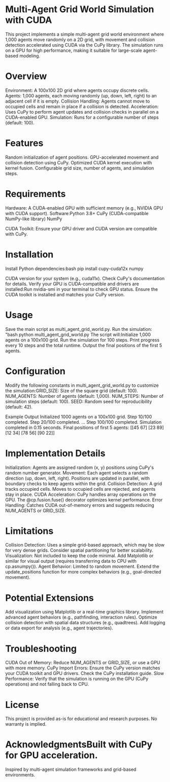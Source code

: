 # Multi-Agent Grid World Simulation with CUDA

This project implements a simple multi-agent grid world environment where 1,000 agents move randomly on a 2D grid, with movement and collision detection accelerated using CUDA via the CuPy library. The simulation runs on a GPU for high performance, making it suitable for large-scale agent-based modeling.

# Overview

Environment: A 100x100 2D grid where agents occupy discrete cells.
Agents: 1,000 agents, each moving randomly (up, down, left, right) to an adjacent cell if it is empty.
Collision Handling: Agents cannot move to occupied cells and remain in place if a collision is detected.
Acceleration: Uses CuPy to perform agent updates and collision checks in parallel on a CUDA-enabled GPU.
Simulation: Runs for a configurable number of steps (default: 100).

# Features

Random initialization of agent positions.
GPU-accelerated movement and collision detection using CuPy.
Optimized CUDA kernel execution with kernel fusion.
Configurable grid size, number of agents, and simulation steps.
# Requirements

Hardware: A CUDA-enabled GPU with sufficient memory (e.g., NVIDIA GPU with CUDA support).
Software:Python 3.8+
CuPy (CUDA-compatible NumPy-like library)
NumPy

CUDA Toolkit: Ensure your GPU driver and CUDA version are compatible with CuPy.


# Installation
Install Python dependencies:bash
pip install cupy-cuda12x numpy

CUDA version for your system (e.g., cuda11x). Check CuPy's documentation for details.
Verify your GPU is CUDA-compatible and drivers are installed:Run nvidia-smi in your terminal to check GPU status.
Ensure the CUDA toolkit is installed and matches your CuPy version.

# Usage
Save the main script as multi_agent_grid_world.py.
Run the simulation:
"bash
python multi_agent_grid_world.py
The script will:Initialize 1,000 agents on a 100x100 grid.
Run the simulation for 100 steps.
Print progress every 10 steps and the total runtime.
Output the final positions of the first 5 agents.

# Configuration

Modify the following constants in multi_agent_grid_world.py to customize the simulation:GRID_SIZE: Size of the square grid (default: 100).
NUM_AGENTS: Number of agents (default: 1,000).
NUM_STEPS: Number of simulation steps (default: 100).
SEED: Random seed for reproducibility (default: 42).


Example Output
Initialized 1000 agents on a 100x100 grid.
Step 10/100 completed.
Step 20/100 completed.
...
Step 100/100 completed.
Simulation completed in 0.15 seconds.
Final positions of first 5 agents:
[[45 67]
 [23 89]
 [12 34]
 [78 56]
 [90 22]]

 # Implementation Details
 
 Initialization: Agents are assigned random (x, y) positions using CuPy's random number generator.
Movement: Each agent selects a random direction (up, down, left, right). Positions are updated in parallel, with boundary checks to keep agents within the grid.
Collision Detection: A grid tracks occupied cells. Moves to occupied cells are rejected, and agents stay in place.
CUDA Acceleration: CuPy handles array operations on the GPU. The @cp.fusion.fuse() decorator optimizes kernel performance.
Error Handling: Catches CUDA out-of-memory errors and suggests reducing NUM_AGENTS or GRID_SIZE.

# Limitations

Collision Detection: Uses a simple grid-based approach, which may be slow for very dense grids. Consider spatial partitioning for better scalability.
Visualization: Not included to keep the code minimal. Add Matplotlib or similar for visual output (requires transferring data to CPU with cp.asnumpy()).
Agent Behavior: Limited to random movement. Extend the update_positions function for more complex behaviors (e.g., goal-directed movement).

# Potential Extensions

Add visualization using Matplotlib or a real-time graphics library.
Implement advanced agent behaviors (e.g., pathfinding, interaction rules).
Optimize collision detection with spatial data structures (e.g., quadtrees).
Add logging or data export for analysis (e.g., agent trajectories).

# Troubleshooting


CUDA Out of Memory: Reduce NUM_AGENTS or GRID_SIZE, or use a GPU with more memory.
CuPy Import Errors: Ensure the CuPy version matches your CUDA toolkit and GPU drivers. Check the CuPy installation guide.
Slow Performance: Verify that the simulation is running on the GPU (CuPy operations) and not falling back to CPU.


# License

This project is provided as-is for educational and research purposes. No warranty is implied.




# AcknowledgmentsBuilt with CuPy for GPU acceleration.
Inspired by multi-agent simulation frameworks and grid-based environments.







